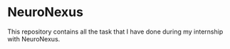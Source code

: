# NeuroNexus
This repository contains all the task that I have done during my internship with NeuroNexus.
